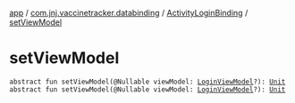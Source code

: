 [app](../../index.md) / [com.jnj.vaccinetracker.databinding](../index.md) / [ActivityLoginBinding](index.md) / [setViewModel](./set-view-model.md)

# setViewModel

`abstract fun setViewModel(@Nullable viewModel: `[`LoginViewModel`](../../com.jnj.vaccinetracker.login/-login-view-model/index.md)`?): `[`Unit`](https://kotlinlang.org/api/latest/jvm/stdlib/kotlin/-unit/index.html)
`abstract fun setViewModel(@Nullable viewModel: `[`LoginViewModel`](../../com.jnj.vaccinetracker.login/-login-view-model/index.md)`?): `[`Unit`](https://kotlinlang.org/api/latest/jvm/stdlib/kotlin/-unit/index.html)